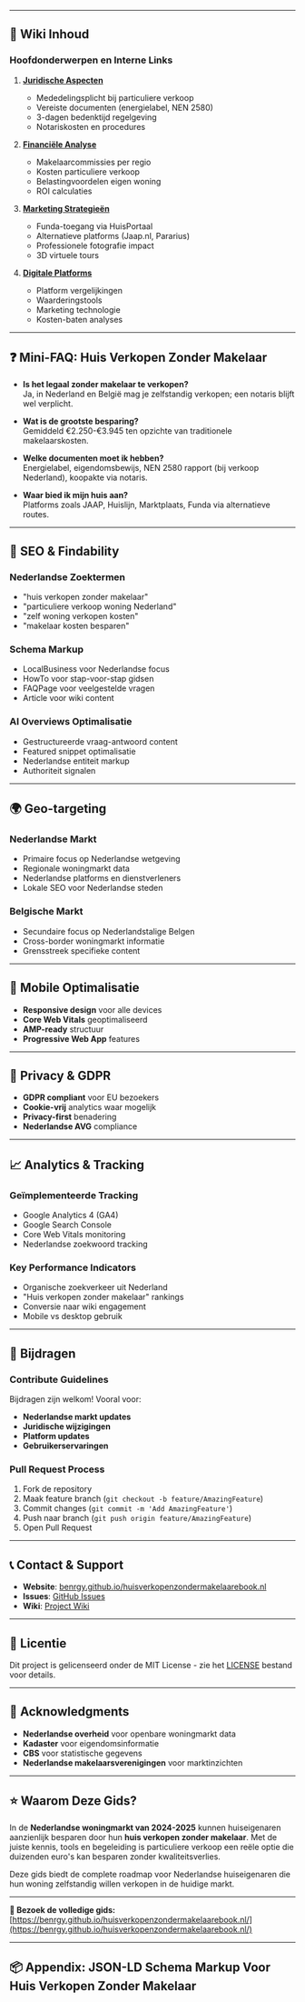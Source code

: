 
---

## 📖 Wiki Inhoud

### Hoofdonderwerpen en Interne Links

1. [**Juridische Aspecten**](wiki/juridisch.md)
   - Mededelingsplicht bij particuliere verkoop
   - Vereiste documenten (energielabel, NEN 2580)
   - 3-dagen bedenktijd regelgeving
   - Notariskosten en procedures

2. [**Financiële Analyse**](wiki/financien.md)
   - Makelaarcommissies per regio
   - Kosten particuliere verkoop
   - Belastingvoordelen eigen woning
   - ROI calculaties

3. [**Marketing Strategieën**](wiki/marketing.md)
   - Funda-toegang via HuisPortaal
   - Alternatieve platforms (Jaap.nl, Pararius)
   - Professionele fotografie impact
   - 3D virtuele tours

4. [**Digitale Platforms**](wiki/platforms.md)
   - Platform vergelijkingen
   - Waarderingstools
   - Marketing technologie
   - Kosten-baten analyses

---

## ❓ Mini-FAQ: Huis Verkopen Zonder Makelaar

- **Is het legaal zonder makelaar te verkopen?**  
  Ja, in Nederland en België mag je zelfstandig verkopen; een notaris blijft wel verplicht.

- **Wat is de grootste besparing?**  
  Gemiddeld €2.250-€3.945 ten opzichte van traditionele makelaarskosten.

- **Welke documenten moet ik hebben?**  
  Energielabel, eigendomsbewijs, NEN 2580 rapport (bij verkoop Nederland), koopakte via notaris.

- **Waar bied ik mijn huis aan?**  
  Platforms zoals JAAP, Huislijn, Marktplaats, Funda via alternatieve routes.

---

## 🎯 SEO & Findability

### Nederlandse Zoektermen

- "huis verkopen zonder makelaar"
- "particuliere verkoop woning Nederland"
- "zelf woning verkopen kosten"
- "makelaar kosten besparen"

### Schema Markup

- LocalBusiness voor Nederlandse focus
- HowTo voor stap-voor-stap gidsen
- FAQPage voor veelgestelde vragen
- Article voor wiki content

### AI Overviews Optimalisatie

- Gestructureerde vraag-antwoord content
- Featured snippet optimalisatie
- Nederlandse entiteit markup
- Authoriteit signalen

---

## 🌍 Geo-targeting

### Nederlandse Markt

- Primaire focus op Nederlandse wetgeving
- Regionale woningmarkt data
- Nederlandse platforms en dienstverleners
- Lokale SEO voor Nederlandse steden

### Belgische Markt

- Secundaire focus op Nederlandstalige Belgen
- Cross-border woningmarkt informatie
- Grensstreek specifieke content

---

## 📱 Mobile Optimalisatie

- **Responsive design** voor alle devices
- **Core Web Vitals** geoptimaliseerd
- **AMP-ready** structuur
- **Progressive Web App** features

---

## 🔐 Privacy & GDPR

- **GDPR compliant** voor EU bezoekers
- **Cookie-vrij** analytics waar mogelijk
- **Privacy-first** benadering
- **Nederlandse AVG** compliance

---

## 📈 Analytics & Tracking

### Geïmplementeerde Tracking

- Google Analytics 4 (GA4)
- Google Search Console
- Core Web Vitals monitoring
- Nederlandse zoekwoord tracking

### Key Performance Indicators

- Organische zoekverkeer uit Nederland
- "Huis verkopen zonder makelaar" rankings
- Conversie naar wiki engagement
- Mobile vs desktop gebruik

---

## 🤝 Bijdragen

### Contribute Guidelines

Bijdragen zijn welkom! Vooral voor:
- **Nederlandse markt updates**
- **Juridische wijzigingen**
- **Platform updates**
- **Gebruikerservaringen**

### Pull Request Process

1. Fork de repository
2. Maak feature branch (`git checkout -b feature/AmazingFeature`)
3. Commit changes (`git commit -m 'Add AmazingFeature'`)
4. Push naar branch (`git push origin feature/AmazingFeature`)
5. Open Pull Request

---

## 📞 Contact & Support

- **Website**: [benrgy.github.io/huisverkopenzondermakelaarebook.nl](https://benrgy.github.io/huisverkopenzondermakelaarebook.nl/)
- **Issues**: [GitHub Issues](https://github.com/benrgy/huisverkopenzondermakelaarebook.nl/issues)
- **Wiki**: [Project Wiki](https://github.com/benrgy/huisverkopenzondermakelaarebook.nl/wiki)

---

## 📄 Licentie

Dit project is gelicenseerd onder de MIT License - zie het [LICENSE](LICENSE) bestand voor details.

---

## 🙏 Acknowledgments

- **Nederlandse overheid** voor openbare woningmarkt data
- **Kadaster** voor eigendomsinformatie
- **CBS** voor statistische gegevens
- **Nederlandse makelaarsverenigingen** voor marktinzichten

---

## ⭐ Waarom Deze Gids?

In de **Nederlandse woningmarkt van 2024-2025** kunnen huiseigenaren aanzienlijk besparen door hun **huis verkopen zonder makelaar**. Met de juiste kennis, tools en begeleiding is particuliere verkoop een reële optie die duizenden euro's kan besparen zonder kwaliteitsverlies.

Deze gids biedt de complete roadmap voor Nederlandse huiseigenaren die hun woning zelfstandig willen verkopen in de huidige markt.

---

**🔗 Bezoek de volledige gids:** [https://benrgy.github.io/huisverkopenzondermakelaarebook.nl/](https://benrgy.github.io/huisverkopenzondermakelaarebook.nl/)

---

## 📦 Appendix: JSON-LD Schema Markup Voor Huis Verkopen Zonder Makelaar


